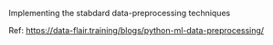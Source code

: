 Implementing the stabdard data-preprocessing techniques

Ref:
https://data-flair.training/blogs/python-ml-data-preprocessing/